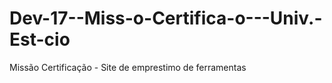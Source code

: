 # Dev-17--Miss-o-Certifica-o---Univ.-Est-cio
 Missão Certificação - Site de emprestimo de ferramentas 

